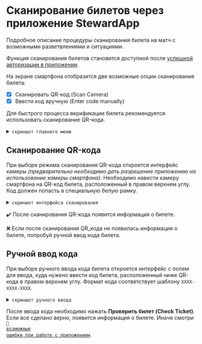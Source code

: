 # Сканирование билетов через приложение StewardApp
Подробное описание процедуры сканирования билета на матч с возможными разветвлениями и ситуациями.

Функция сканирования билетов становится доступной после <a href="https://callistoboy.github.io/stewards-a-book/docs/app/login/">успешной авторизации в приложении</a>. 

На экране смартфона отобразится две возможные опции сканирования билета:
- [x] Сканировать QR-код (Scan Camera)
- [x] Ввести код вручную (Enter code manually)

Для быстрого процесса верификации билета рекомендуется использовать сканирование QR-кода.

<details>
  <summary><code>скриншот главного меню</code></summary>
  <p></p>
  <img alt="Главное меню приложения" src="" width="25%" style="border: 2px solid; border-radius: 25px;">
</details>

## Сканирование QR-кода

При выборе режима сканирования QR-кода откроется интерфейс камеры *(предварительно необходимо дать разрешение приложению на использование камеры смартфона)*. Необходимо навести камеру смартфона на QR-код билета, расположенный в правом верхнем углу. Код должен попасть в специальную белую рамку.

<details>
  <summary><code>скриншот интерфейса сканирования</code></summary>
  <p></p>
  <img alt="Сканирование QR-код билета" src="https://github.com/Callistoboy/stewards-a-book/blob/github-pages/assets/images/app-3.jpeg?raw=true" width="25%" style="border: 2px solid; border-radius: 25px;">
</details>

✔️ После сканирования QR-кода появится информация о билете.

❌ Если после сканирования QR_кода не появилась информация о билете, попробуй ручной ввод кода билета.

## Ручной ввод кода

При выборе ручного ввода кода билета откроется интерфейс с полем для ввода, куда нужено ввести код билета, расположенный ниже QR-кода в правом верхнем углу. Формат кода соответствует шаблону `XXXX-XXXX-XXXX`.

<details>
  <summary><code>скриншот ручного ввода</code></summary>
  <p></p>
  <img alt="Ручной ввод кода билета" src="https://github.com/Callistoboy/stewards-a-book/blob/github-pages/assets/images/app-2.jpeg?raw=true" width="25%" style="border: 2px solid; border-radius: 25px;">
</details>

После ввода кода необходимо нажать **Проверить билет (Check Ticket)**. Если все сделано верно, появится информация о билете. Иначе смотри <code>📌 <a href="https://callistoboy.github.io/stewards-a-book/docs/app/errors/">возможные ошибки при работе с приложением</a></code>.
